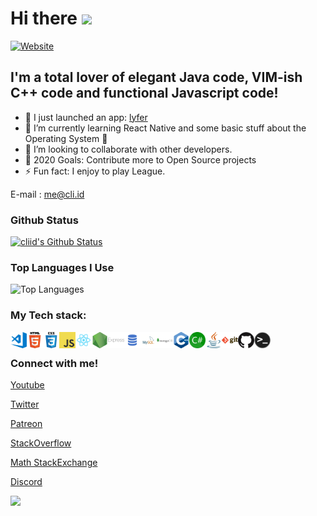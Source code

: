 <h1 align="left">Hi there <a target="_blank"><img src="https://media.giphy.com/media/hvRJCLFzcasrR4ia7z/giphy.gif" width="30px" style="max-width:100%;"></a></h1>

[![Website](https://img.shields.io/website?label=cli.id&style=for-the-badge&url=https%3A%2F%2Fcli.id)](https://cli.id)

## I'm a total lover of elegant Java code, VIM-ish C++ code and functional Javascript code!

- 🔭 I just launched an app: [lyfer](https://lyfer.jitcijk.org)
- 🌱 I’m currently learning React Native and some basic stuff about the Operating System 🤣
- 👯 I’m looking to collaborate with other developers.
- 🥅 2020 Goals: Contribute more to Open Source projects
- ⚡ Fun fact: I enjoy to play League.

E-mail : [me@cli.id](mailto:me@cli.id)

### Github Status

[![cliid's Github Status](https://github-readme-stats.vercel.app/api?username=cliid&show_icons=true)](https://github.com/cliid)


### Top Languages I Use

![Top Languages](https://github-readme-stats.vercel.app/api/top-langs/?username=cliid)

### My Tech stack:

<img align="left" alt="Visual Studio Code" width="26px" src="https://raw.githubusercontent.com/github/explore/80688e429a7d4ef2fca1e82350fe8e3517d3494d/topics/visual-studio-code/visual-studio-code.png" />
<img align="left" alt="HTML5" width="26px" src="https://raw.githubusercontent.com/github/explore/80688e429a7d4ef2fca1e82350fe8e3517d3494d/topics/html/html.png" />
<img align="left" alt="CSS3" width="26px" src="https://raw.githubusercontent.com/github/explore/80688e429a7d4ef2fca1e82350fe8e3517d3494d/topics/css/css.png" />
<img align="left" alt="JavaScript" width="26px" src="https://raw.githubusercontent.com/github/explore/80688e429a7d4ef2fca1e82350fe8e3517d3494d/topics/javascript/javascript.png" />
<img align="left" alt="React Native" width="26px" src="https://raw.githubusercontent.com/github/explore/80688e429a7d4ef2fca1e82350fe8e3517d3494d/topics/react-native/react-native.png" />
<img align="left" alt="Node.js" width="26px" src="https://raw.githubusercontent.com/github/explore/80688e429a7d4ef2fca1e82350fe8e3517d3494d/topics/nodejs/nodejs.png" />
<img align="left" alt="Express" width="26px" src="https://raw.githubusercontent.com/github/explore/80688e429a7d4ef2fca1e82350fe8e3517d3494d/topics/express/express.png" />
<img align="left" alt="SQL" width="26px" src="https://raw.githubusercontent.com/github/explore/80688e429a7d4ef2fca1e82350fe8e3517d3494d/topics/sql/sql.png" />
<img align="left" alt="MySQL" width="26px" src="https://raw.githubusercontent.com/github/explore/80688e429a7d4ef2fca1e82350fe8e3517d3494d/topics/mysql/mysql.png" />
<img align="left" alt="MongoDB" width="26px" src="https://raw.githubusercontent.com/github/explore/80688e429a7d4ef2fca1e82350fe8e3517d3494d/topics/mongodb/mongodb.png" />
<img align="left" alt="C++" width="26px" src="https://raw.githubusercontent.com/github/explore/80688e429a7d4ef2fca1e82350fe8e3517d3494d/topics/cpp/cpp.png" />
<img align="left" alt="C#" width="26px" src="https://raw.githubusercontent.com/github/explore/80688e429a7d4ef2fca1e82350fe8e3517d3494d/topics/csharp/csharp.png" />
<img align="left" alt="Java" width="26px" src="https://raw.githubusercontent.com/github/explore/80688e429a7d4ef2fca1e82350fe8e3517d3494d/topics/java/java.png" />
<img align="left" alt="Git" width="26px" src="https://raw.githubusercontent.com/github/explore/80688e429a7d4ef2fca1e82350fe8e3517d3494d/topics/git/git.png" />
<img align="left" alt="GitHub" width="26px" src="https://raw.githubusercontent.com/github/explore/78df643247d429f6cc873026c0622819ad797942/topics/github/github.png" />
<img align="left" alt="Terminal" width="26px" src="https://raw.githubusercontent.com/github/explore/80688e429a7d4ef2fca1e82350fe8e3517d3494d/topics/terminal/terminal.png" />
</br>

### Connect with me!

[Youtube](https://www.youtube.com/cliid)

[Twitter](https://twitter.com/cliid)

[Patreon](https://patreon.com/cliid?fan_landing=true)

[StackOverflow](https://stackoverflow.com/users/12069275/hackerj)

[Math StackExchange](https://math.stackexchange.com/users/820931/hackerj)

[Discord](https://discord.com/users/643116087919116298)  

![](https://komarev.com/ghpvc/?username=cliid&color=blueviolet)
